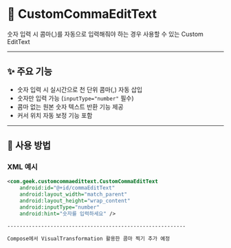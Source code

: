 # 📱 CustomCommaEditText

숫자 입력 시 콤마(,)를 자동으로 입력해줘야 하는 경우 사용할 수 있는 Custom EditText

---

## ✨ 주요 기능

- 숫자 입력 시 실시간으로 천 단위 콤마(,) 자동 삽입
- 숫자만 입력 가능 (`inputType="number"` 필수)
- 콤마 없는 원본 숫자 텍스트 반환 기능 제공
- 커서 위치 자동 보정 기능 포함

---

## 📌 사용 방법

### XML 예시
```xml
<com.geek.customcommaedittext.CustomCommaEditText
    android:id="@+id/commaEditText"
    android:layout_width="match_parent"
    android:layout_height="wrap_content"
    android:inputType="number"
    android:hint="숫자를 입력하세요" />

----------------------------------------------------------

Compose에서 VisualTransformation 활용한 콤마 찍기 추가 예정
